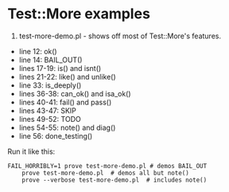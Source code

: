 # Test::More examples

1. test-more-demo.pl - shows off most of Test::More's features.

 * line 12: ok()
 * line 14: BAIL_OUT()
 * lines 17-19: is() and isnt()
 * lines 21-22: like() and unlike()
 * line 33: is_deeply()
 * lines 36-38: can_ok() and isa_ok()
 * lines 40-41: fail() and pass()
 * lines 43-47: SKIP
 * lines 49-52: TODO
 * lines 54-55: note() and diag()
 * line 56: done_testing()

Run it like this:

    FAIL_HORRIBLY=1 prove test-more-demo.pl # demos BAIL_OUT
		prove test-more-demo.pl  # demos all but note()
		prove --verbose test-more-demo.pl  # includes note()


